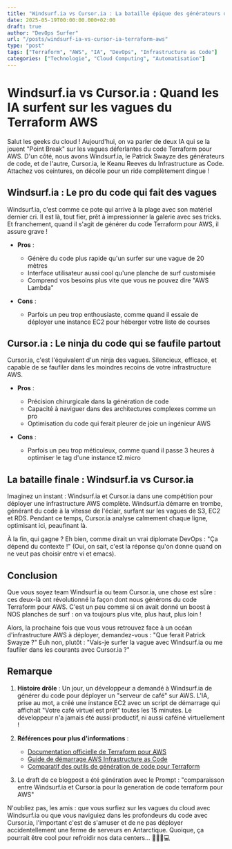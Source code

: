 ```yaml
---
title: "Windsurf.ia vs Cursor.ia : La bataille épique des générateurs de code Terraform pour AWS"
date: 2025-05-19T00:00:00.000+02:00
draft: true
author: "DevOps Surfer"
url: "/posts/windsurf-ia-vs-cursor-ia-terraform-aws"
type: "post"
tags: ["Terraform", "AWS", "IA", "DevOps", "Infrastructure as Code"]
categories: ["Technologie", "Cloud Computing", "Automatisation"]
---
```


# Windsurf.ia vs Cursor.ia : Quand les IA surfent sur les vagues du Terraform AWS

Salut les geeks du cloud ! Aujourd'hui, on va parler de deux IA qui se la jouent "Point Break" sur les vagues déferlantes du code Terraform pour AWS. D'un côté, nous avons Windsurf.ia, le Patrick Swayze des générateurs de code, et de l'autre, Cursor.ia, le Keanu Reeves du Infrastructure as Code. Attachez vos ceintures, on décolle pour un ride complètement dingue !

## Windsurf.ia : Le pro du code qui fait des vagues

Windsurf.ia, c'est comme ce pote qui arrive à la plage avec son matériel dernier cri. Il est là, tout fier, prêt à impressionner la galerie avec ses tricks. Et franchement, quand il s'agit de générer du code Terraform pour AWS, il assure grave !

- **Pros** : 
  - Génère du code plus rapide qu'un surfer sur une vague de 20 mètres
  - Interface utilisateur aussi cool qu'une planche de surf customisée
  - Comprend vos besoins plus vite que vous ne pouvez dire "AWS Lambda"

- **Cons** :
  - Parfois un peu trop enthousiaste, comme quand il essaie de déployer une instance EC2 pour héberger votre liste de courses

## Cursor.ia : Le ninja du code qui se faufile partout

Cursor.ia, c'est l'équivalent d'un ninja des vagues. Silencieux, efficace, et capable de se faufiler dans les moindres recoins de votre infrastructure AWS.

- **Pros** :
  - Précision chirurgicale dans la génération de code
  - Capacité à naviguer dans des architectures complexes comme un pro
  - Optimisation du code qui ferait pleurer de joie un ingénieur AWS

- **Cons** :
  - Parfois un peu trop méticuleux, comme quand il passe 3 heures à optimiser le tag d'une instance t2.micro

## La bataille finale : Windsurf.ia vs Cursor.ia

Imaginez un instant : Windsurf.ia et Cursor.ia dans une compétition pour déployer une infrastructure AWS complète. Windsurf.ia démarre en trombe, générant du code à la vitesse de l'éclair, surfant sur les vagues de S3, EC2 et RDS. Pendant ce temps, Cursor.ia analyse calmement chaque ligne, optimisant ici, peaufinant là.

À la fin, qui gagne ? Eh bien, comme dirait un vrai diplomate DevOps : "Ça dépend du contexte !" (Oui, on sait, c'est la réponse qu'on donne quand on ne veut pas choisir entre vi et emacs).

## Conclusion

Que vous soyez team Windsurf.ia ou team Cursor.ia, une chose est sûre : ces deux-là ont révolutionné la façon dont nous générons du code Terraform pour AWS. C'est un peu comme si on avait donné un boost à NOS planches de surf : on va toujours plus vite, plus haut, plus loin !

Alors, la prochaine fois que vous vous retrouvez face à un océan d'infrastructure AWS à déployer, demandez-vous : "Que ferait Patrick Swayze ?" Euh non, plutôt : "Vais-je surfer la vague avec Windsurf.ia ou me faufiler dans les courants avec Cursor.ia ?"

## Remarque

1. **Histoire drôle** : Un jour, un développeur a demandé à Windsurf.ia de générer du code pour déployer un "serveur de café" sur AWS. L'IA, prise au mot, a créé une instance EC2 avec un script de démarrage qui affichait "Votre café virtuel est prêt" toutes les 15 minutes. Le développeur n'a jamais été aussi productif, ni aussi caféiné virtuellement !

2. **Références pour plus d'informations** :
   - [Documentation officielle de Terraform pour AWS](https://registry.terraform.io/providers/hashicorp/aws/latest/docs)
   - [Guide de démarrage AWS Infrastructure as Code](https://aws.amazon.com/fr/solutions/implementations/infrastructure-as-code/)
   - [Comparatif des outils de génération de code pour Terraform](https://www.imaginarywebsite.com/terraform-code-generators-comparison)

3. Le draft de ce blogpost a été génération avec le Prompt : "comparaisson entre Windsurf.ia et Cursor.ia pour la generation de code terraform pour AWS"

N'oubliez pas, les amis : que vous surfiez sur les vagues du cloud avec Windsurf.ia ou que vous naviguiez dans les profondeurs du code avec Cursor.ia, l'important c'est de s'amuser et de ne pas déployer accidentellement une ferme de serveurs en Antarctique. Quoique, ça pourrait être cool pour refroidir nos data centers... 🤔🏄‍♂️💻